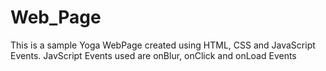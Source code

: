 # Web_Page
This is a sample Yoga WebPage created using HTML, CSS and JavaScript Events.
JavScript Events used are onBlur, onClick and onLoad Events 

